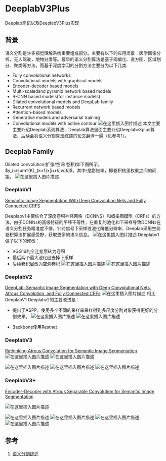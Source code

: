 # DeeplabV3Plus
Deeplab笔记以及DeeplabV3Plus实现

## 背景
语义分割是许多视觉理解系统重要组成部分。主要有以下的应用场景：医学图像分析，无人驾驶，地物分类等。最早的语义分割算法是基于阈值化、直方图、区域划分、聚类等方法，而基于深度学习的分割方法主要分为以下几类:

- Fully convolutional networks
- Convolutional models with graphical models
- Encoder-decoder based models
- Multi-scaledand pyramid network based models
- R-CNN based models(for instance models)
- Dilated convolutional models and DeepLab family
- Recurrent network based models
- Attention-based models
- Generative models and adversarial training
- Convolutional models with active contour 
![在这里插入图片描述](https://img-blog.csdnimg.cn/913a01fa8273433e8ede3cc4094bb002.png?x-oss-process=image/watermark,type_ZHJvaWRzYW5zZmFsbGJhY2s,shadow_50,text_Q1NETiBAQ2hlbmpsX3JlYWw=,size_20,color_FFFFFF,t_70,g_se,x_16)
本文主要主要介绍Deeplab系列算法，Deeplab算法里面主要介绍Deeplabv3plus算法，后续会将语义分割算法综述的论文翻译一遍（见参考1）。

## Deeplab Family
Dilated convolution(扩张/空洞 卷积)如下图所示。$y_i=\sum^{K}_{k=1}x[i+rk]w[k]$，其中r是膨胀率，即卷积核里权重之间的间距。
![在这里插入图片描述](https://img-blog.csdnimg.cn/53f9182d4a02439596b03cd1ec96d28a.png)
### DeeplabV1
[Semantic Image Segmentation With Deep Convolution Nets and Fully Connected CRFS](https://arxiv.org/pdf/1412.7062v3.pdf)
 
 Deeplabv1主要结合了深度卷积神经网络（DCNNS）和概率图模型（CRFs）的方法。由于DCNNs的高级特征的平移不等性，在重复的池化和下采样导致DCNNs在语义分割任务精准度不够。针对信号下采样或池化降低分辨率，Deeplab采用空洞卷积算法扩展感受野，获取更多的语义信息。
 ![在这里插入图片描述](https://img-blog.csdnimg.cn/6188f95c05c642c689a932cea63086ed.png?x-oss-process=image/watermark,type_ZHJvaWRzYW5zZmFsbGJhY2s,shadow_50,text_Q1NETiBAQ2hlbmpsX3JlYWw=,size_20,color_FFFFFF,t_70,g_se,x_16)
Deeplabv1做了以下的修改：

- VGG16的全连接层转为卷积
- 最后两个最大池化层去掉下采样
- 后续卷积层改为空洞卷积
![在这里插入图片描述](https://img-blog.csdnimg.cn/92559835055e45bfa44b688272715c0f.png?x-oss-process=image/watermark,type_ZHJvaWRzYW5zZmFsbGJhY2s,shadow_50,text_Q1NETiBAQ2hlbmpsX3JlYWw=,size_20,color_FFFFFF,t_70,g_se,x_16)
![在这里插入图片描述](https://img-blog.csdnimg.cn/f98be230b2c34a389b29ec9045159dd8.png?x-oss-process=image/watermark,type_ZHJvaWRzYW5zZmFsbGJhY2s,shadow_50,text_Q1NETiBAQ2hlbmpsX3JlYWw=,size_20,color_FFFFFF,t_70,g_se,x_16)

### DeeplabV2

[DeepLab: Semantic Image Segmentation with Deep Convolutional Nets, Atrous Convolution, and Fully Connected CRFs](https://arxiv.org/pdf/1606.00915.pdf)
![在这里插入图片描述](https://img-blog.csdnimg.cn/3bdfdf2c7b27416fa11dfea6769e86d6.png?x-oss-process=image/watermark,type_ZHJvaWRzYW5zZmFsbGJhY2s,shadow_50,text_Q1NETiBAQ2hlbmpsX3JlYWw=,size_20,color_FFFFFF,t_70,g_se,x_16)
相比DeeplabV1 Deeplabv2的主要改进是：

- 提出了ASPP，使用多个不同的采样率采样得到多尺度分割对象获得更好的分割效果。
![在这里插入图片描述](https://img-blog.csdnimg.cn/695011afbdb2463b88f7573112a7085d.png?x-oss-process=image/watermark,type_ZHJvaWRzYW5zZmFsbGJhY2s,shadow_50,text_Q1NETiBAQ2hlbmpsX3JlYWw=,size_17,color_FFFFFF,t_70,g_se,x_16)
![在这里插入图片描述](https://img-blog.csdnimg.cn/e61cf40c415b4729ba834329d870fcd4.png?x-oss-process=image/watermark,type_ZHJvaWRzYW5zZmFsbGJhY2s,shadow_50,text_Q1NETiBAQ2hlbmpsX3JlYWw=,size_16,color_FFFFFF,t_70,g_se,x_16)

-  Backbone使用Restnet


### DeeplabV3
[Rethinking Atrous Convolution for Semantic Image Segmentation](https://arxiv.org/pdf/1706.05587.pdf)
![在这里插入图片描述](https://img-blog.csdnimg.cn/1efa3cb45ac141fe9fba9d92f3affa5f.png?x-oss-process=image/watermark,type_ZHJvaWRzYW5zZmFsbGJhY2s,shadow_50,text_Q1NETiBAQ2hlbmpsX3JlYWw=,size_14,color_FFFFFF,t_70,g_se,x_16)
![在这里插入图片描述](https://img-blog.csdnimg.cn/99f0bbda5b054e318a31f84884f46e15.png?x-oss-process=image/watermark,type_ZHJvaWRzYW5zZmFsbGJhY2s,shadow_50,text_Q1NETiBAQ2hlbmpsX3JlYWw=,size_15,color_FFFFFF,t_70,g_se,x_16)

![在这里插入图片描述](https://img-blog.csdnimg.cn/73f437a25006411591a42bc495b6a97f.png?x-oss-process=image/watermark,type_ZHJvaWRzYW5zZmFsbGJhY2s,shadow_50,text_Q1NETiBAQ2hlbmpsX3JlYWw=,size_20,color_FFFFFF,t_70,g_se,x_16)
![在这里插入图片描述](https://img-blog.csdnimg.cn/fe6190e026224bfc85cc475488691ba5.png?x-oss-process=image/watermark,type_ZHJvaWRzYW5zZmFsbGJhY2s,shadow_50,text_Q1NETiBAQ2hlbmpsX3JlYWw=,size_20,color_FFFFFF,t_70,g_se,x_16)
![在这里插入图片描述](https://img-blog.csdnimg.cn/dfc602e5b29a4f3e9fd2bad3400f17b3.png?x-oss-process=image/watermark,type_ZHJvaWRzYW5zZmFsbGJhY2s,shadow_50,text_Q1NETiBAQ2hlbmpsX3JlYWw=,size_20,color_FFFFFF,t_70,g_se,x_16)


### DeeplabV3+
[Encoder-Decoder with Atrous Separable Convolution for Semantic Image Segmentation](https://arxiv.org/pdf/1802.02611.pdf)

![在这里插入图片描述](https://img-blog.csdnimg.cn/ad1852bd92d2433aa0be7dfbf3b8b619.png?x-oss-process=image/watermark,type_ZHJvaWRzYW5zZmFsbGJhY2s,shadow_50,text_Q1NETiBAQ2hlbmpsX3JlYWw=,size_19,color_FFFFFF,t_70,g_se,x_16)

![在这里插入图片描述](https://img-blog.csdnimg.cn/47e0bf7360404973b0da03ac4bac114c.png?x-oss-process=image/watermark,type_ZHJvaWRzYW5zZmFsbGJhY2s,shadow_50,text_Q1NETiBAQ2hlbmpsX3JlYWw=,size_20,color_FFFFFF,t_70,g_se,x_16)
![在这里插入图片描述](https://img-blog.csdnimg.cn/b0f491d15b58415a98659fbe68b21a45.png?x-oss-process=image/watermark,type_ZHJvaWRzYW5zZmFsbGJhY2s,shadow_50,text_Q1NETiBAQ2hlbmpsX3JlYWw=,size_20,color_FFFFFF,t_70,g_se,x_16)
![在这里插入图片描述](https://img-blog.csdnimg.cn/d921b74657d44a40b0f156a38cf1f15b.png?x-oss-process=image/watermark,type_ZHJvaWRzYW5zZmFsbGJhY2s,shadow_50,text_Q1NETiBAQ2hlbmpsX3JlYWw=,size_20,color_FFFFFF,t_70,g_se,x_16)
![在这里插入图片描述](https://img-blog.csdnimg.cn/1c5b4c0a806a4dd0928e6aae3815c57c.png?x-oss-process=image/watermark,type_ZHJvaWRzYW5zZmFsbGJhY2s,shadow_50,text_Q1NETiBAQ2hlbmpsX3JlYWw=,size_20,color_FFFFFF,t_70,g_se,x_16)


## 参考
1. [语义分割综述](https://arxiv.org/abs/2001.05566)
